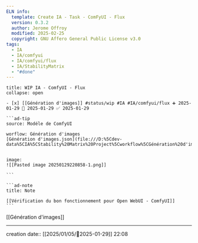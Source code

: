 ```yaml
---
ELN info:
  template: Create IA - Task - ComFyUI - Flux
  version: 0.3.2
  author: Jerome Offroy
  modified: 2025-02-25
  copyright: GNU Affero General Public License v3.0
tags:
  - IA
  - IA/comfyui
  - IA/comfyui/flux
  - IA/StabilityMatrix
  - "#done"
---
```


`````ad-example
title: WIP IA - ComfyUI - Flux
collapse: open

- [x] [[Génération d'images]] #status/wip #IA #IA/comfyui/flux ➕ 2025-01-29 🛫 2025-01-29 ✅ 2025-01-29

```ad-tip
source: Modéle de ComfyUI

worflow: Génération d'images
[Génération d'images.json](file:///D:%5Cdev-data%5CIA%5CStability%20Matrix%20Project%5Cworkflow%5CGénération%20d'images.json)


image:
![[Pasted image 20250129220858-1.png]]

```

```ad-note
title: Note

[[Vérification du bon fonctionnement pour Open WebUI - ComfyUI]]
```

`````

[[Génération d'images]]

---
creation date:: [[2025/01/05/📒2025-01-29]]  22:08

